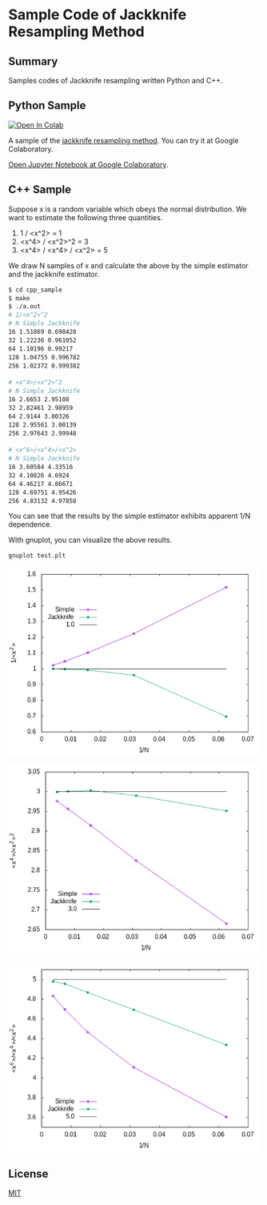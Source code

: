 # Sample Code of Jackknife Resampling Method

## Summary

Samples codes of Jackknife resampling written Python and C++.

## Python Sample

[![Open In Colab](https://colab.research.google.com/assets/colab-badge.svg)](https://colab.research.google.com/github/kaityo256/jackknife/blob/main/Jackknife.ipynb)

A sample of the [jackknife resampling method](https://en.wikipedia.org/wiki/Jackknife_resampling). You can try it at Google Colaboratory.

[Open Jupyter Notebook at Google Colaboratory](https://colab.research.google.com/github/kaityo256/jackknife/blob/main/Jackknife.ipynb).

## C++ Sample

Suppose x is a random variable which obeys the normal distribution. We want to estimate the following three quantities.

1. 1 / <x^2> = 1
2. <x^4> / <x^2>^2 = 3
3. <x^4> / <x^4> / <x^2> = 5

We draw N samples of x and calculate the above by the simple estimator and the jackknife estimator.

```sh
$ cd cpp_sample
$ make
$ ./a.out
# 1/<x^2>^2
# N Simple Jackknife
16 1.51869 0.698428
32 1.22236 0.961052
64 1.10196 0.99217
128 1.04755 0.996782
256 1.02372 0.999382

# <x^4>/<x^2>^2
# N Simple Jackknife
16 2.6653 2.95108
32 2.82461 2.98959
64 2.9144 3.00326
128 2.95561 3.00139
256 2.97643 2.99948

# <x^6>/<x^4>/<x^2>
# N Simple Jackknife
16 3.60584 4.33516
32 4.10826 4.6924
64 4.46217 4.86671
128 4.69751 4.95426
256 4.83132 4.97858
```

You can see that the results by the simple estimator exhibits apparent 1/N dependence.

With gnuplot, you can visualize the above results.

```sh
gnuplot test.plt
```

![1/<x^2>](cpp_sample/test1.png)

![<x^4>/<x^2>^2](cpp_sample/test2.png)

![<x^6>/<x^4>/<x^2>](cpp_sample/test3.png)

## License

[MIT](LICENSE)
